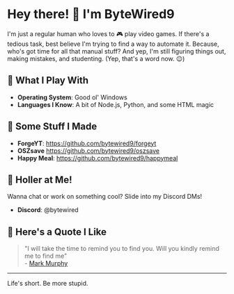 # Hey there! 👋 I'm ByteWired9

I'm just a regular human who loves to 🎮 play video games. If there's a tedious task, best believe I'm trying to find a way to automate it. Because, who's got time for all that manual stuff? And yep, I'm still figuring things out, making mistakes, and studenting. (Yep, that's a word now. 😉)

## 💼 What I Play With
- **Operating System**: Good ol' Windows
- **Languages I Know**: A bit of Node.js, Python, and some HTML magic

## 🎈 Some Stuff I Made
- **ForgeYT**: https://github.com/bytewired9/forgeyt
- **OSZsave** https://github.com/bytewired9/oszsave
- **Happy Meal**: https://github.com/bytewired9/happymeal

## 📣 Holler at Me!
Wanna chat or work on something cool? Slide into my Discord DMs!
- **Discord**: @bytewired

## 🍪 Here's a Quote I Like
> "I will take the time to remind you to find you. Will you kindly remind me to find me"  
> \- [Mark Murphy](https://genius.com/artists/Mark-murphy)

---

Life's short. Be more stupid.
